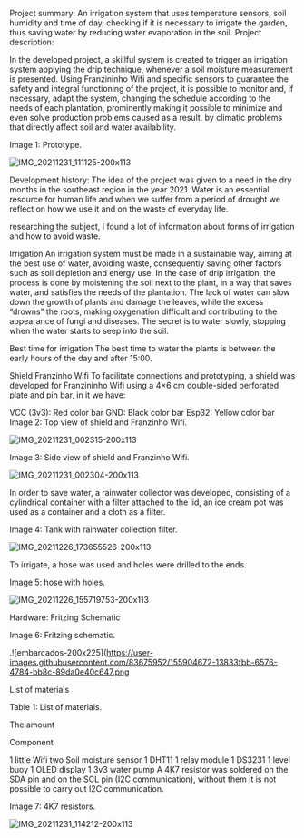 Project summary:
An irrigation system that uses temperature sensors, soil humidity and time of day, checking if it is necessary to irrigate the garden, thus saving water by reducing water evaporation in the soil.
Project description:
 

In the developed project, a skillful system is created to trigger an irrigation system applying the drip technique, whenever a soil moisture measurement is presented. Using Franzininho Wifi and specific sensors to guarantee the safety and integral functioning of the project, it is possible to monitor and, if necessary, adapt the system, changing the schedule according to the needs of each plantation, prominently making it possible to minimize and even solve production problems caused as a result. by climatic problems that directly affect soil and water availability.

Image 1: Prototype.


![IMG_20211231_111125-200x113](https://user-images.githubusercontent.com/83675952/155904631-3123949b-3c01-461d-86ac-d0161714edd2.jpg)

Development history:
The idea of the project was given to a need in the dry months in the southeast region in the year 2021. Water is an essential resource for human life and when we suffer from a period of drought we reflect on how we use it and on the waste of everyday life.

researching the subject, I found a lot of information about forms of irrigation and how to avoid waste.

Irrigation
An irrigation system must be made in a sustainable way, aiming at the best use of water, avoiding waste, consequently saving other factors such as soil depletion and energy use. In the case of drip irrigation, the process is done by moistening the soil next to the plant, in a way that saves water, and satisfies the needs of the plantation. The lack of water can slow down the growth of plants and damage the leaves, while the excess “drowns” the roots, making oxygenation difficult and contributing to the appearance of fungi and diseases. The secret is to water slowly, stopping when the water starts to seep into the soil.

Best time for irrigation 
The best time to water the plants is between the early hours of the day and after 15:00.

Shield Franzinho Wifi
To facilitate connections and prototyping, a shield was developed for Franzininho Wifi using a 4×6 cm double-sided perforated plate and pin bar, in it we have:

VCC (3v3): Red color bar
GND: Black color bar
 Esp32: Yellow color bar
Image 2: Top view of shield and Franzinho Wifi.

![IMG_20211231_002315-200x113](https://user-images.githubusercontent.com/83675952/155904640-7db0211f-3d5f-4520-b096-092e6acf15f0.jpg)



Image 3: Side view of shield and Franzinho Wifi.

![IMG_20211231_002304-200x113](https://user-images.githubusercontent.com/83675952/155904650-e8914b65-fefa-4aa4-b1ae-22be8ef0e93c.jpg)


In order to save water, a rainwater collector was developed, consisting of a cylindrical container with a filter attached to the lid, an ice cream pot was used as a container and a cloth as a filter.

Image 4: Tank with rainwater collection filter.

![IMG_20211226_173655526-200x113](https://user-images.githubusercontent.com/83675952/155904652-d6bfbde4-df35-4fe8-a563-22505ebf0f34.jpg)
 

To irrigate, a hose was used and holes were drilled to the ends.

Image 5: hose with holes.

 ![IMG_20211226_155719753-200x113](https://user-images.githubusercontent.com/83675952/155904655-152cb92a-4da4-40ba-ac6c-f62baa1f903f.jpg)


Hardware:
Fritzing Schematic
 


Image 6: Fritzing schematic.

.![embarcados-200x225](https://user-images.githubusercontent.com/83675952/155904672-13833fbb-6576-4784-bb8c-89da0e40c647.png


 

List of materials

Table 1: List of materials.

The amount

Component

1	little Wifi
two	Soil moisture sensor
1	DHT11
1	relay module
1	DS3231
1	level buoy
1	OLED display
1	3v3 water pump
A 4K7 resistor was soldered on the SDA pin and on the SCL pin (I2C communication), without them it is not possible to carry out I2C communication.

Image 7: 4K7 resistors.

![IMG_20211231_114212-200x113](https://user-images.githubusercontent.com/83675952/155904681-1f1c6369-c6b2-4801-b1f4-a0bb226ea7df.jpg)


